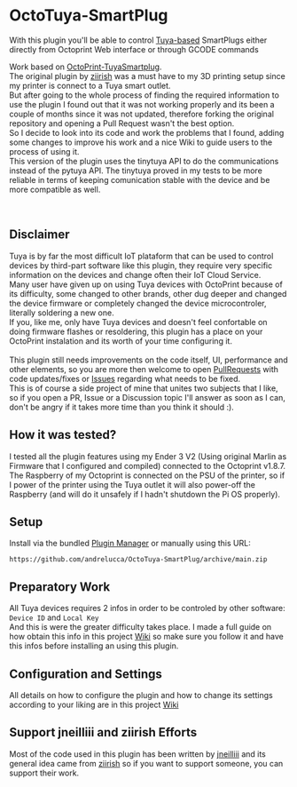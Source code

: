 # OctoTuya-SmartPlug
With this plugin you'll be able to control [Tuya-based](https://en.tuya.com/) SmartPlugs either directly from Octoprint Web interface or through GCODE commands<br>

Work based on [OctoPrint-TuyaSmartplug](https://github.com/ziirish/OctoPrint-TuyaSmartplug). <br>
The original plugin by [ziirish](https://github.com/ziirish) was a must have to my 3D printing setup since my printer is connect to a Tuya smart outlet.<br>
But after going to the whole process of finding the required information to use the plugin I found out that it was not working properly and its been a couple of months since it was not updated, therefore forking the original repository and opening a Pull Request wasn't the best option.<br>
So I decide to look into its code and work the problems that I found, adding some changes to improve his work and a nice Wiki to guide users to the process of using it.<br>
This version of the plugin uses the tinytuya API to do the communications instead of the pytuya API. The tinytuya proved in my tests to be more reliable in terms of keeping comunication stable with the device and be more compatible as well.

<br>

## Disclaimer

Tuya is by far the most difficult IoT plataform that can be used to control devices by third-part software like this plugin, they require very specific information on the devices and change often their IoT Cloud Service.<br>
Many user have given up on using Tuya devices with OctoPrint because of its difficulty, some changed to other brands, other dug deeper and changed the device firmware or completely changed the device microcontroler, literally soldering a new one.<br>
If you, like me, only have Tuya devices and doesn't feel confortable on doing firmware flashes or resoldering, this plugin has a place on your OctoPrint instalation and its worth of your time configuring it. <br><br>
This plugin still needs improvements on the code itself, UI, performance and other elements, so you are more then welcome to open [PullRequests](https://github.com/andrelucca/OctoTuya-SmartPlug/pulls) with code updates/fixes or [Issues](https://github.com/andrelucca/OctoTuya-SmartPlug/issues) regarding what needs to be fixed. <br>
This is of course a side project of mine that unites two subjects that I like, so if you open a PR, Issue or a Discussion topic I'll answer as soon as I can, don't be angry if it takes more time than you think it should :). 

## How it was tested?

I tested all the plugin features using my Ender 3 V2 (Using original Marlin as Firmware that I configured and compiled) connected to the Octoprint v1.8.7. The Raspberry of my Octoprint is connected on the PSU of the printer, so if I power of the printer using the Tuya outlet it will also power-off the Raspberry (and will do it unsafely if I hadn't shutdown the Pi OS properly).

## Setup

Install via the bundled [Plugin Manager](https://github.com/foosel/OctoPrint/wiki/Plugin:-Plugin-Manager)
or manually using this URL:

    https://github.com/andrelucca/OctoTuya-SmartPlug/archive/main.zip

## Preparatory Work

All Tuya devices requires 2 infos in order to be controled by other software: `Device ID` and `Local Key`<br>
And this is were the greater difficulty takes place. I made a full guide on how obtain this info in this project [Wiki](https://github.com/andrelucca/OctoTuya-SmartPlug/wiki) so make sure you follow it and have this infos before installing an using this plugin.

## Configuration and Settings

All details on how to configure the plugin and how to change its settings according to your liking are in this project [Wiki](https://github.com/andrelucca/OctoTuya-SmartPlug/wiki)

## Support jneilliii and ziirish Efforts
Most of the code used in this plugin has been written by
[jneilliii](https://github.com/jneilliii) and its general idea came from [ziirish](https://github.com/ziirish) so if you want to support someone,
you can support their work.

